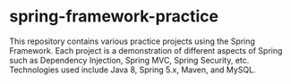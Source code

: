# spring-framework-practice
This repository contains various practice projects using the Spring Framework. Each project is a demonstration of different aspects of Spring such as Dependency Injection, Spring MVC, Spring Security, etc. Technologies used include Java 8, Spring 5.x, Maven, and MySQL.
